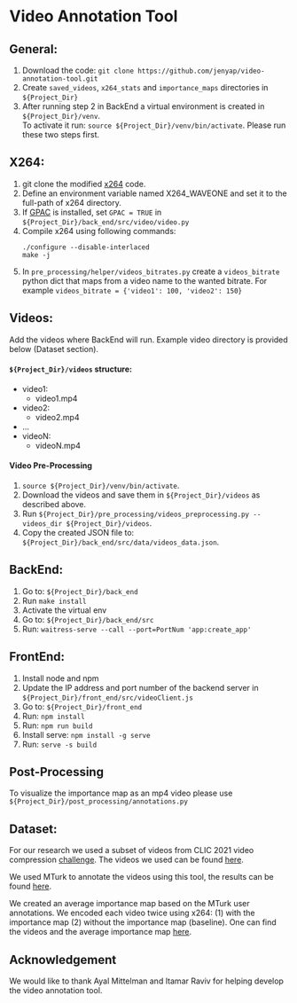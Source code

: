 # Video Annotation Tool

## General:
1. Download the code: ```git clone https://github.com/jenyap/video-annotation-tool.git```
2. Create ```saved_videos```, ```x264_stats``` and ```importance_maps``` directories in ```${Project_Dir}```
3. After running step 2 in BackEnd a virtual environment is created in ```${Project_Dir}/venv```. <br>To activate it run: ```source ${Project_Dir}/venv/bin/activate```. Please run these two steps first.

## X264:
1. git clone the modified [x264](https://github.com/wave-one/x264) code.
2. Define an environment variable named X264_WAVEONE and set it to the full-path of x264 directory.
3. If [GPAC](https://github.com/gpac/gpac) is installed, set ```GPAC = TRUE``` in ```${Project_Dir}/back_end/src/video/video.py```
4. Compile x264 using following commands:
   ```
   ./configure --disable-interlaced
   make -j
   ```
5. In ```pre_processing/helper/videos_bitrates.py``` create a ```videos_bitrate``` python dict that maps from a video name to the wanted bitrate. For example ```videos_bitrate = {'video1': 100, 'video2': 150}```

## Videos:
Add the videos where BackEnd will run. Example video directory is provided below (Dataset section).

#### ```${Project_Dir}/videos``` structure:
  - video1:
    - video1.mp4
  - video2:
    - video2.mp4
  - ...
  - videoN:
    - videoN.mp4

#### Video Pre-Processing
1. ```source ${Project_Dir}/venv/bin/activate```.
2. Download the videos and save them in ```${Project_Dir}/videos``` as described above.
3. Run ```${Project_Dir}/pre_processing/videos_preprocessing.py --videos_dir ${Project_Dir}/videos```.
4. Copy the created JSON file to: ```${Project_Dir}/back_end/src/data/videos_data.json```.

## BackEnd:
1. Go to: ```${Project_Dir}/back_end```
2. Run ```make install```
3. Activate the virtual env
4. Go to: ```${Project_Dir}/back_end/src```
5. Run: ```waitress-serve --call --port=PortNum 'app:create_app' ```

## FrontEnd:
1. Install node and npm
2. Update the IP address and port number of the backend server in ```${Project_Dir}/front_end/src/videoClient.js```
3. Go to: ```${Project_Dir}/front_end```
4. Run: ```npm install```
5. Run: ```npm run build```
6. Install serve:  ```npm install -g serve```
7. Run: ```serve -s build```

## Post-Processing
To visualize the importance map as an mp4 video please use ```${Project_Dir}/post_processing/annotations.py```

## Dataset:
For our research we used a subset of videos from CLIC 2021 video compression [challenge](http://compression.cc/tasks/). 
The videos we used can be found [here](https://drive.google.com/file/d/1cpZCgHmjBVekkLTNtGFIxsvsCDpC1VYU/view?usp=sharing).

We used MTurk to annotate the videos using this tool, the results can be found [here](https://drive.google.com/file/d/1-IOMpb4o9hO15GWikT51y5RhQPwjoxJY/view?usp=sharing).

We created an average importance map based on the MTurk user annotations. 
We encoded each video twice using x264: (1) with the importance map (2) without the importance map (baseline).
One can find the videos and the average importance map [here](https://drive.google.com/file/d/1rI-eg_N5LfDcWQhB9Dy6dVH4r43qHMxB/view?usp=sharing).


## Acknowledgement
We would like to thank Ayal Mittelman and Itamar Raviv for helping develop the video annotation tool.
